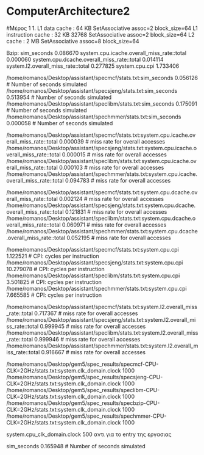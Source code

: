 # ComputerArchitecture2

#Μέρος 1
1.
L1 data cache : 64 KB  SetAssociative  assoc=2 block_size=64
L1 instruction cache  : 32 KB 32768 SetAssociative assoc=2 block_size=64 
L2 cache : 2 MB SetAssociative assoc=8 block_size=64

Bzip:
sim_seconds                                  0.086670
system.cpu.icache.overall_miss_rate::total     0.000060
system.cpu.dcache.overall_miss_rate::total     0.014114
system.l2.overall_miss_rate::total           0.277825
system.cpu.cpi                               1.733406

/home/romanos/Desktop/assistant/specmcf/stats.txt:sim_seconds                                  0.056126                       # Number of seconds simulated
/home/romanos/Desktop/assistant/specsjeng/stats.txt:sim_seconds                                  0.513954                       # Number of seconds simulated
/home/romanos/Desktop/assistant/speclibm/stats.txt:sim_seconds                                  0.175091                       # Number of seconds simulated
/home/romanos/Desktop/assistant/spechmmer/stats.txt:sim_seconds                                  0.000058                       # Number of seconds simulated

/home/romanos/Desktop/assistant/specmcf/stats.txt:system.cpu.icache.overall_miss_rate::total     0.000039                       # miss rate for overall accesses
/home/romanos/Desktop/assistant/specsjeng/stats.txt:system.cpu.icache.overall_miss_rate::total     0.000015                       # miss rate for overall accesses
/home/romanos/Desktop/assistant/speclibm/stats.txt:system.cpu.icache.overall_miss_rate::total     0.000103                       # miss rate for overall accesses
/home/romanos/Desktop/assistant/spechmmer/stats.txt:system.cpu.icache.overall_miss_rate::total     0.094783                       # miss rate for overall accesses

/home/romanos/Desktop/assistant/specmcf/stats.txt:system.cpu.dcache.overall_miss_rate::total     0.002124                       # miss rate for overall accesses
/home/romanos/Desktop/assistant/specsjeng/stats.txt:system.cpu.dcache.overall_miss_rate::total     0.121831                       # miss rate for overall accesses
/home/romanos/Desktop/assistant/speclibm/stats.txt:system.cpu.dcache.overall_miss_rate::total     0.060971                       # miss rate for overall accesses
/home/romanos/Desktop/assistant/spechmmer/stats.txt:system.cpu.dcache.overall_miss_rate::total     0.052195                       # miss rate for overall accesses

/home/romanos/Desktop/assistant/specmcf/stats.txt:system.cpu.cpi                               1.122521                       # CPI: cycles per instruction
/home/romanos/Desktop/assistant/specsjeng/stats.txt:system.cpu.cpi                              10.279078                       # CPI: cycles per instruction
/home/romanos/Desktop/assistant/speclibm/stats.txt:system.cpu.cpi                               3.501825                       # CPI: cycles per instruction
/home/romanos/Desktop/assistant/spechmmer/stats.txt:system.cpu.cpi                               7.665585                       # CPI: cycles per instruction

/home/romanos/Desktop/assistant/specmcf/stats.txt:system.l2.overall_miss_rate::total           0.717367                       # miss rate for overall accesses
/home/romanos/Desktop/assistant/specsjeng/stats.txt:system.l2.overall_miss_rate::total           0.999945                       # miss rate for overall accesses
/home/romanos/Desktop/assistant/speclibm/stats.txt:system.l2.overall_miss_rate::total           0.999946                       # miss rate for overall accesses
/home/romanos/Desktop/assistant/spechmmer/stats.txt:system.l2.overall_miss_rate::total           0.916667                       # miss rate for overall accesses

/home/romanos/Desktop/gem5/spec_results/specmcf-CPU-CLK=2GHz/stats.txt:system.clk_domain.clock                          1000                                    
/home/romanos/Desktop/gem5/spec_results/specsjeng-CPU-CLK=2GHz/stats.txt:system.clk_domain.clock                          1000                       
/home/romanos/Desktop/gem5/spec_results/speclibm-CPU-CLK=2GHz/stats.txt:system.clk_domain.clock                          1000                                
/home/romanos/Desktop/gem5/spec_results/specbzip-CPU-CLK=2GHz/stats.txt:system.clk_domain.clock                          1000                                                      
/home/romanos/Desktop/gem5/spec_results/spechmmer-CPU-CLK=2GHz/stats.txt:system.clk_domain.clock                          1000        

system.cpu_clk_domain.clock 500  αντι για το entry της εργασιας

sim_seconds                                  0.165948                       # Number of seconds simulated
